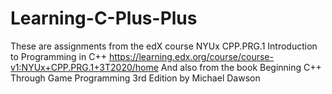 # Learning-C-Plus-Plus
These are assignments from the edX course 
NYUx CPP.PRG.1
Introduction to Programming in C++
https://learning.edx.org/course/course-v1:NYUx+CPP.PRG.1+3T2020/home
And also from the book Beginning C++ Through Game Programming 
3rd Edition by Michael Dawson
